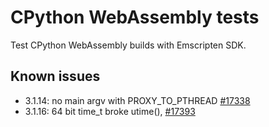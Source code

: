 # CPython WebAssembly tests

Test CPython WebAssembly builds with Emscripten SDK.

## Known issues

- 3.1.14: no main argv with PROXY_TO_PTHREAD [#17338](https://github.com/emscripten-core/emscripten/issues/17338)
- 3.1.16: 64 bit time_t broke utime(), [#17393](https://github.com/emscripten-core/emscripten/issues/17393)
